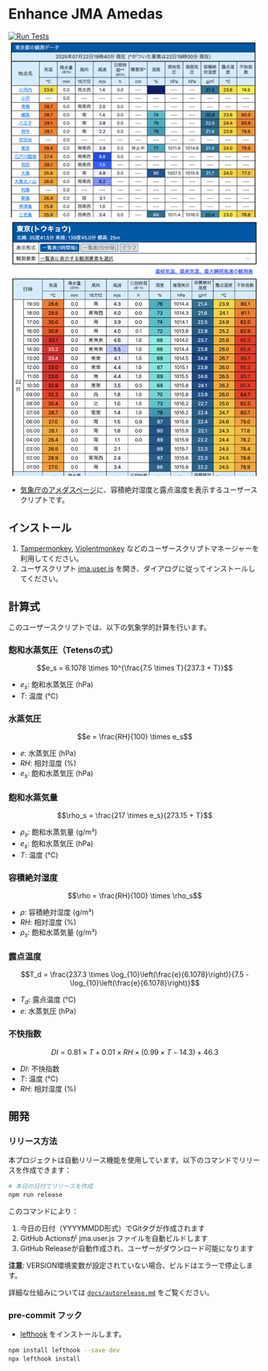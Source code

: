 # Enhance JMA Amedas

[![Run Tests](https://github.com/kasutera/enhance_jma_amedas/actions/workflows/run_tests.yml/badge.svg?branch=main)](https://github.com/kasutera/enhance_jma_amedas/actions/workflows/run_tests.yml)
![Using screenshot](./docs/media/screenshot_01.png)
![Using screenshot 2](./docs/media/screenshot_02.png)

- [気象庁のアメダスページ](https://www.jma.go.jp/bosai/amedas/)に、容積絶対湿度と露点温度を表示するユーザースクリプトです。

## インストール

1. [Tampermonkey](https://www.tampermonkey.net/), [Violentmonkey](https://violentmonkey.github.io/) などのユーザースクリプトマネージャーを利用してください。
2. ユーザスクリプト [jma.user.js](https://github.com/kasutera/enhance_jma_amedas/releases/latest/download/jma.user.js) を開き、ダイアログに従ってインストールしてください。

## 計算式

このユーザースクリプトでは、以下の気象学的計算を行います。

### 飽和水蒸気圧（Tetensの式）

$$e_s = 6.1078 \times 10^{\frac{7.5 \times T}{237.3 + T}}$$

- $e_s$: 飽和水蒸気圧 (hPa)
- $T$: 温度 (℃)

### 水蒸気圧

$$e = \frac{RH}{100} \times e_s$$

- $e$: 水蒸気圧 (hPa)
- $RH$: 相対湿度 (%)
- $e_s$: 飽和水蒸気圧 (hPa)

### 飽和水蒸気量

$$\rho_s = \frac{217 \times e_s}{273.15 + T}$$

- $\rho_s$: 飽和水蒸気量 (g/m³)
- $e_s$: 飽和水蒸気圧 (hPa)
- $T$: 温度 (℃)

### 容積絶対湿度

$$\rho = \frac{RH}{100} \times \rho_s$$

- $\rho$: 容積絶対湿度 (g/m³)
- $RH$: 相対湿度 (%)
- $\rho_s$: 飽和水蒸気量 (g/m³)

### 露点温度

$$T_d = \frac{237.3 \times \log_{10}\left(\frac{e}{6.1078}\right)}{7.5 - \log_{10}\left(\frac{e}{6.1078}\right)}$$

- $T_d$: 露点温度 (℃)
- $e$: 水蒸気圧 (hPa)

### 不快指数

$$DI = 0.81 \times T + 0.01 \times RH \times (0.99 \times T - 14.3) + 46.3$$

- $DI$: 不快指数
- $T$: 温度 (℃)
- $RH$: 相対湿度 (%)

## 開発

### リリース方法

本プロジェクトは自動リリース機能を使用しています。以下のコマンドでリリースを作成できます：

```bash
# 本日の日付でリリースを作成
npm run release
```

このコマンドにより：

1. 今日の日付（YYYYMMDD形式）でGitタグが作成されます
2. GitHub Actionsが jma.user.js ファイルを自動ビルドします
3. GitHub Releaseが自動作成され、ユーザーがダウンロード可能になります

**注意**: VERSION環境変数が設定されていない場合、ビルドはエラーで停止します。

詳細な仕組みについては [`docs/autorelease.md`](docs/autorelease.md) をご覧ください。

### pre-commit フック

- [lefthook](https://github.com/evilmartians/lefthook) をインストールします。

```bash
npm install lefthook --save-dev
npx lefthook install
```
